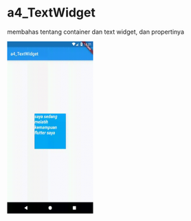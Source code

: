 # a4_TextWidget

membahas tentang container dan text widget, dan propertinya

<img src="./a4.gif" width="200" height="400" />